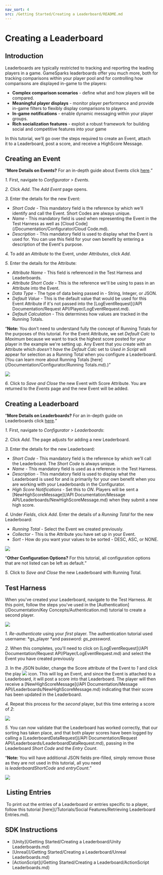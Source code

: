 ```yaml
---
nav_sort: 4
src: /Getting Started/Creating a Leaderboard/README.md
---
```


# Creating a Leaderboard

## Introduction


Leaderboards are typically restricted to tracking and reporting the leading players in a game. GameSparks leaderboards offer you much more, both for tracking comparisons within your player pool and for controlling how comparisons are displayed in-game to the players:
* **Complex comparison scenarios** - define what and how players will be compared.
* **Meaningful player displays** - monitor player performance and provide in-game filters to flexibly display comparisons to players.
* **In-game notifications** - enable dynamic messaging within your player groups.
* **Rich socialization features** - exploit a robust framework for building social and competitive features into your game

In this tutorial, we'll go over the steps required to create an Event, attach it to a Leaderboard, post a score, and receive a HighScore Message.

## Creating an Event

<q>**More Details on Events?** For an in-depth guide about Events click [here](/Documentation/Configurator/Events.md).</q>

*1.* First, navigate to *Configurator > Events*.

*2.* Click *Add*. The *Add Event* page opens.

*3.* Enter the details for the new Event:

  * *Short Code* - This mandatory field is the reference by which we'll identify and call the Event. Short Codes are always unique.
  * *Name* - This mandatory field is used when representing the Event in the Test Harness as well as [Cloud Code](/Documentation/Configurator/Cloud Code.md).
  * *Description* - This mandatory field is used to display what the Event is used for. You can use this field for your own benefit by entering a description of the Event's purpose.

*4.* To add an *Attribute* to the Event, under *Attributes*, click *Add*.

*5.* Enter the details for the Attribute:
  * *Attribute Name* - This field is referenced in the Test Harness and Leaderboards.
  * *Attribute Short Code* - This is the reference we'll be using to pass in an Attribute into the Event.
  * *Data Type* - The type of data being passed in - String, Integer, or JSON.
  * *Default Value* - This is the default value that would be used for this Event Attribute if it's not passed into the [LogEventRequest](/API Documentation/Request API/Player/LogEventRequest.md).
  * *Default Calculation* - This determines how values are tracked in the Running Totals.

<q>**Note:** You don't need to understand fully the concept of Running Totals for the purposes of this tutorial. For the Event Attribute, we set *Default Calc* to *Maximum* because we want to track the highest score posted for your player in the example we're setting up. Any Event that you create with an Attribute which *doesn't have* the *Default Calc* set to *Used in Script* will appear for selection as a Running Total when you configure a Leaderboard. (You can learn more about Running Totals [here](/Documentation/Configurator/Running Totals.md).)</q>

![](img/CreatingALeaderboard/7.png)

*6.* Click to *Save and Close* the new Event with Score Attribute. You are returned to the *Events* page and the new Event will be added.

## Creating a Leaderboard

<q>**More Details on Leaderboards?** For an in-depth guide on Leaderboards click [here](/Documentation/Configurator/Leaderboards.md).</q>

*1.* First, navigate to *Configurator > Leaderboards*:

*2.* Click *Add*. The page adjusts for adding a new Leaderboard.

*3.* Enter the details for the new Leaderboard: 
  * *Short Code* - This mandatory field is the reference by which we'll call the Leaderboard. The *Short Code* is always unique.
  * *Name* - This mandatory field is used as a reference in the Test Harness.
  * *Description* - This mandatory field is used to display what the Leaderboard is used for and is primarily for your own benefit when you are working with your Leaderboards in the Configurator.
  * *High Score Notifications* - Set this to *ON*. Players will be sent a [NewHighScoreMessage](/API Documentation/Message API/Leaderboards/NewHighScoreMessage.md) when they submit a new high score.

*4.* Under *Fields*, click *Add*. Enter the details of a *Running Total* for the new Leaderboard:
  * *Running Total* - Select the Event we created previously.
  * *Collector* - This is the Attribute you have set up in your Event.
  * *Sort* - How do you want your values to be sorted - DESC, ASC, or NONE.


  ![](img/CreatingALeaderboard/8.png)

  <q>**Other Configuration Options?** For this tutorial, all configuration options that are not listed can be left as default.</q>

  *5.* Click to *Save and Close* the new Leaderboard with Running Total.

## Test Harness

When you've created your Leaderboard, navigate to the Test Harness. At this point, follow the steps you've used in the [Authentication](/Documentation/Key Concepts/Authentication.md) tutorial to create a second player.

![](img/CreatingALeaderboard/3.png)

*1.* *Re-authenticate* using your *first* player. The authentication tutorial used username: *gs_player *and password: *gs_password*.

*2.* When this completes, you'll need to click on [LogEventRequest](/API Documentation/Request API/Player/LogEventRequest.md) and select the Event you have created previously

*3.* In the JSON builder, change the Score attribute of the Event to *1* and click the play ![](/img/fa/play.png) icon. This will log an Event, and since the Event is attached to a Leaderboard, it will post a score into that Leaderboard. The player will then receive a [NewHighScoreMessage](/API Documentation/Message API/Leaderboards/NewHighScoreMessage.md) indicating that their score has been updated in the Leaderboard.

*4.* Repeat this process for the *second* player, but this time entering a score of *2*:

![](img/CreatingALeaderboard/4.png)

*5.* You can now validate that the Leaderboard has worked correctly, that our sorting has taken place, and that both player scores have been logged by calling a [LeaderboardDataRequest](/API Documentation/Request API/Leaderboards/LeaderboardDataRequest.md), passing in the Leaderboard *Short Code* and the *Entry Count*.

<q>**Note:** You will have additional JSON fields pre-filled, simply remove those as they are not used in this tutorial, all you need is *leaderboardShortCode* and *entryCount*.</q>

![](img/CreatingALeaderboard/5.png)


##  Listing Entries

 To print out the entries of a Leaderboard or entries specific to a player, follow this tutorial [here](/Tutorials/Social Features/Retrieving Leaderboard Entries.md).

## SDK Instructions

* [Unity](/Getting Started/Creating a Leaderboard/Unity Leaderboards.md)
* [Unreal](/Getting Started/Creating a Leaderboard/Unreal Leaderboards.md)
* [ActionScript](/Getting Started/Creating a Leaderboard/ActionScript Leaderboards.md)
